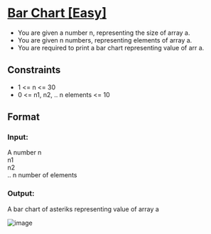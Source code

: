 #  [Bar Chart [Easy]](https://nados.io/question/bar-chart)

- You are given a number n, representing the size of array a.
- You are given n numbers, representing elements of array a.
- You are required to print a bar chart representing value of arr a.

 ## Constraints
- 1 <= n <= 30
- 0 <= n1, n2, .. n elements <= 10

##  Format

###   Input:
A number n<br />
n1<br />
n2<br />
.. n number of elements<br />

###  Output:
A bar chart of asteriks representing value of array a

![image](https://user-images.githubusercontent.com/97858274/192145644-4a3d5910-07f2-47df-a865-be28305039f8.png)
